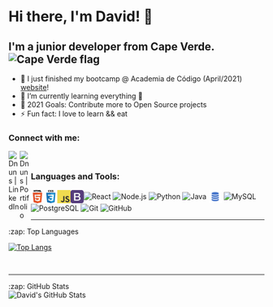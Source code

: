 # Hi there, I'm David! 👋

## I'm a junior developer from Cape Verde. <img alt="Cape Verde flag" width="26px" src="https://image.flaticon.com/icons/png/512/206/206814.png" />

- 🔭 I just finished my bootcamp @ Academia de Código (April/2021) [website]!
- 🌱 I’m currently learning everything 🤣
- 🥅 2021 Goals: Contribute more to Open Source projects
- ⚡ Fun fact: I love to learn && eat

### Connect with me:
[<img align="left" alt="Dnuns | LinkedIn" width="22px" src="https://pics.freeicons.io/uploads/icons/png/6769799911555590084-512.png"/>][linkedin]
[<img align="left" alt="Dnuns | Portifolio" width="22px" src="https://pics.freeicons.io/uploads/icons/png/12189949021537355864-512.png"/>][portifolio]

<br/>

### Languages and Tools:

<img align="left" alt="HTML5" width="26px" src="https://raw.githubusercontent.com/github/explore/80688e429a7d4ef2fca1e82350fe8e3517d3494d/topics/html/html.png" />

<img align="left" alt="CSS3" width="26px" src="https://raw.githubusercontent.com/github/explore/80688e429a7d4ef2fca1e82350fe8e3517d3494d/topics/css/css.png" />

<img align="left" alt="JavaScript" width="26px" src="https://raw.githubusercontent.com/github/explore/80688e429a7d4ef2fca1e82350fe8e3517d3494d/topics/javascript/javascript.png" />

<img align="left" alt="Bootstrap" width="26px" src="https://raw.githubusercontent.com/github/explore/80688e429a7d4ef2fca1e82350fe8e3517d3494d/topics/bootstrap/bootstrap.png" />

<img align="center" alt="React" width="26px" src="https://pics.freeicons.io/uploads/icons/png/20167174151551942641-512.png" />

<img align="center" alt="Node.js" width="26px" src="https://pics.freeicons.io/uploads/icons/png/8954758561551942278-512.png" />

<img align="center" alt="Python" width="26px" src="https://pics.freeicons.io/uploads/icons/png/12785093741551942290-512.png" />

<img align="center" alt="Java" width="26px" src="https://pics.freeicons.io/uploads/icons/png/378554371540553613-512.png" />

<img align="center" alt="SQL" width="26px" src="https://raw.githubusercontent.com/github/explore/80688e429a7d4ef2fca1e82350fe8e3517d3494d/topics/sql/sql.png" />

<img align="center" alt="MySQL" width="26px" src="https://pics.freeicons.io/uploads/icons/png/4943187881553750385-512.png" />

<img align="center" alt="PostgreSQL" width="26px" src="https://www.vectorlogo.zone/logos/postgresql/postgresql-icon.svg" />

<img align="center" alt="Git" width="26px" src="https://pics.freeicons.io/uploads/icons/png/9374299221540553610-512.png" />

<img align="center" alt="GitHub" width="26px" src="https://pics.freeicons.io/uploads/icons/png/13702699181561032680-512.png" />

<br/>

----
<summary>:zap: Top Languages</summary>

[![Top Langs](https://github-readme-stats.vercel.app/api/top-langs/?username=Dnuns&layout=compact)](https://github.com/Dnuns/github-readme-stats)

<br>

----
<summary>:zap: GitHub Stats</summary>

<img align="left" alt="David's GitHub Stats" src="https://github-readme-stats.vercel.app/api?username=Dnuns" />


[website]: https://www.codeforall.cv
[linkedin]: https://linkedin.com/in/davsnuns
[portifolio]: https://dnuns.github.io/portfolio
